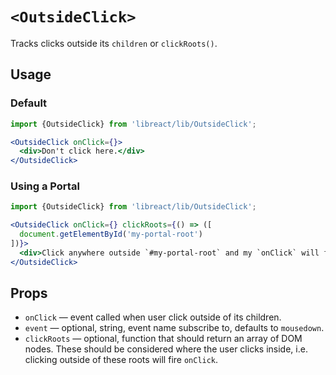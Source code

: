 # `<OutsideClick>`

Tracks clicks outside its `children` or `clickRoots()`.


## Usage

### Default

```jsx
import {OutsideClick} from 'libreact/lib/OutsideClick';

<OutsideClick onClick={}>
  <div>Don't click here.</div>
</OutsideClick>
```

### Using a Portal

```jsx
import {OutsideClick} from 'libreact/lib/OutsideClick';

<OutsideClick onClick={} clickRoots={() => ([
  document.getElementById('my-portal-root')
])}>
  <div>Click anywhere outside `#my-portal-root` and my `onClick` will fire.</div>
</OutsideClick>
```


## Props

- `onClick` &mdash; event called when user click outside of its children.
- `event` &mdash; optional, string, event name subscribe to, defaults to `mousedown`.
- `clickRoots` &mdash; optional, function that should return an array of DOM nodes. These should be considered where the user clicks inside, i.e. clicking outside of these roots will fire `onClick`.
